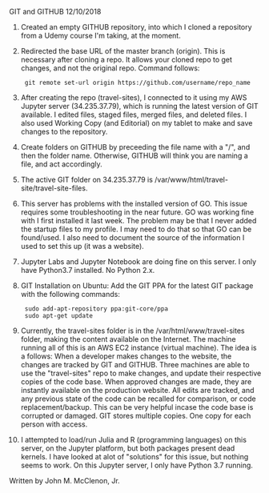 GIT and GITHUB
12/10/2018

1. Created an empty GITHUB repository, into which I cloned a repository from a Udemy course I'm taking, at the moment.

2. Redirected the base URL of the master branch (origin). This is necessary after cloning a repo. It allows your cloned repo to get changes, and not the original repo. Command follows: 

		git remote set-url origin https://github.com/username/repo_name

3. After creating the repo (travel-sites), I connected to it using my AWS Jupyter server (34.235.37.79), which is running the latest version of GIT available. I edited files, staged files, merged files, and deleted files. I also used Working Copy (and Editorial) on my tablet to make and save changes to the repository.

4. Create folders on GITHUB by preceeding the file name with a "/", and then the folder name. Otherwise, GITHUB will think you are naming a file, and act accordingly.

5. The active GIT folder on 34.235.37.79 is /var/www/html/travel-site/travel-site-files.

6. This server has problems with the installed version of GO. This issue requires some troubleshooting in the near future. GO was working fine with I first installed it last week. The problem may be that I never added the startup files to my profile. I may need to do that so that GO can be found/used. I also need to document the source of the information I used to set this up (it was a website).

7. Jupyter Labs and Jupyter Notebook are doing fine on this server. I only have Python3.7 installed. No Python 2.x.

8. GIT Installation on Ubuntu: Add the GIT PPA for the latest GIT package with the following commands:

		sudo add-apt-repository ppa:git-core/ppa
		sudo apt-get update
		
9. Currently, the travel-sites folder is in the /var/html/www/travel-sites folder, making the content available on the Internet. The machine running all of this is an AWS EC2 instance (virtual machine). The idea is a follows: When a developer makes changes to the website, the changes are tracked by GIT and GITHUB. Three machines are able to use the "travel-sites" repo to make changes, and update their respective copies of the code base. When approved changes are made, they are instantly available on the production website. All edits are tracked, and any previous state of the code can be recalled for comparison, or code replacement/backup. This can be very helpful incase the code base is corrupted or damaged. GIT stores multiple copies. One copy for each person with access.

10. I attempted to load/run Julia and R (programming languages) on this server, on the Jupyter platform, but both packages present dead kernels. I have looked at alot of "solutions" for this issue, but nothing seems to work. On this Jupyter server, I only have Python 3.7 running.

Written by John M. McClenon, Jr.
